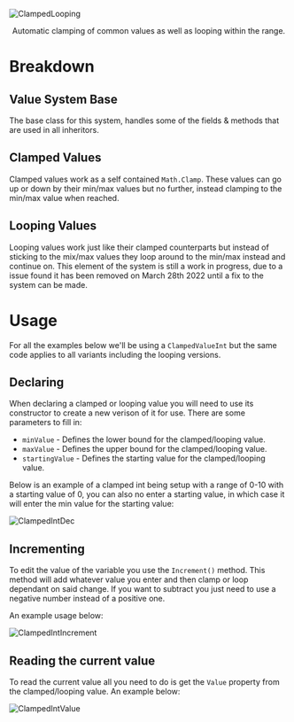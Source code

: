 ![ClampedLooping](https://user-images.githubusercontent.com/33253710/157117012-306df771-c90f-454c-b049-a409a4739a9e.jpg)
<p align=center>Automatic clamping of common values as well as looping within the range.</p>

# Breakdown

## Value System Base
The base class for this system, handles some of the fields & methods that are used in all inheritors. 

## Clamped Values
Clamped values work as a self contained <code>Math.Clamp</code>. These values can go up or down by their min/max values but no further, instead clamping to the min/max value when reached. 

## Looping Values
Looping values work just like their clamped counterparts but instead of sticking to the mix/max values they loop around to the min/max instead and continue on. This element of the system is still a work in progress, due to a issue found it has been removed on March 28th 2022 until a fix to the system can be made. 

# Usage
For all the examples below we'll be using a <code>ClampedValueInt</code> but the same code applies to all variants including the looping versions. 

## Declaring 
When declaring a clamped or looping value you will need to use its constructor to create a new verison of it for use. There are some parameters to fill in:
- <code>minValue</code> - Defines the lower bound for the clamped/looping value.
- <code>maxValue</code> - Defines the upper bound for the clamped/looping value.
- <code>startingValue</code> - Defines the starting value for the clamped/looping value.

Below is an example of a clamped int being setup with a range of 0-10 with a starting value of 0, you can also no enter a starting value, in which case it will enter the min value for the starting value:

![ClampedIntDec](https://user-images.githubusercontent.com/33253710/157196944-33f2b826-305b-4dd2-94fd-a7e514df9263.png)

## Incrementing
To edit the value of the variable you use the <code>Increment()</code> method. This method will add whatever value you enter and then clamp or loop dependant on said change. If you want to subtract you just need to use a negative number instead of a positive one. 

An example usage below:

![ClampedIntIncrement](https://user-images.githubusercontent.com/33253710/157199628-07f73bd9-6e58-4880-a7fa-4b0ab04e014c.png)

## Reading the current value
To read the current value all you need to do is get the <code>Value</code> property from the clamped/looping value. An example below:

![ClampedIntValue](https://user-images.githubusercontent.com/33253710/157199058-8fadb29a-b819-44e9-a2b1-9d039543aff4.png)

